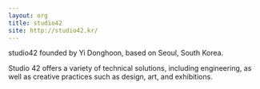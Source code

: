```yaml
---
layout: org
title: studio42
site: http://studio42.kr/
---
```

studio42 founded by Yi Donghoon, based on Seoul, South Korea.

Studio 42 offers a variety of technical solutions, including engineering, as well as creative practices such as design, art, and exhibitions.